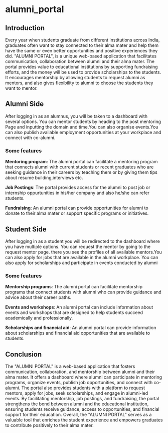 # alumni_portal

## Introduction
Every year when students graduate from different institutions across India, graduates often want to stay connected to their alma mater and help them have the same or even better opportunities and positive experiences they did. 
"ALUMNI PORTAL", is a unique web-based application that facilitates communication, collaboration between alumni and their alma mater. The portal provides value to educational institutions by supporting fundraising efforts, and the money will be used to provide scholarships to the students. It encourages mentorship by allowing students to request alumni as mentors, and also gives flexibility to alumni to choose the students they want to mentor.

## Alumni Side
After logging in as an alumnus, you will be taken to a dashboard with several options. You can mentor students by heading to the post mentoring Page and inputting the domain and time.You can also organise events.You can also publish available employment opportunities at your workplace and connect with co-alumni.
### Some features
**Mentoring program**: The alumni portal can facilitate a mentoring program that connects alumni with current students or recent graduates who are seeking guidance in their careers by teaching them or by giving them tips about resume  building,interviews etc.

**Job Postings**: The portal provides access for the alumni to post job or internship oppurtunities in  his/her company and also he/she can refer students.

**Fundraising**: An alumni portal can provide opportunities for alumni to donate to their alma mater or support specific programs or initiatives.

## Student Side
After logging in as a student you will be redirected to the dashboard where you have multiple options. You can request the mentor by going to the request mentor page. there you see the profiles of  all available mentors.You can also apply for jobs that are available in the alumni workplace. You can also apply for scholarships and participate in events conducted by alumni
### Some features
**Mentorship programs**: The alumni portal can facilitate mentorship programs that connect students with alumni who can provide guidance and advice about their career paths.

**Events and workshops**: An alumni portal can include information about events and workshops that are designed to help students succeed academically and professionally.

**Scholarships and financial aid**: An alumni portal can provide information about scholarships and financial aid opportunities that are available to students.

## Conclusion
The "ALUMNI PORTAL" is a web-based application that fosters communication, collaboration, and mentorship between alumni and their alma mater. It offers a dashboard where alumni can participate in mentoring programs, organize events, publish job opportunities, and connect with co-alumni. The portal also provides students with a platform to request mentors, apply for jobs, seek scholarships, and engage in alumni-led events. By facilitating mentorship, job postings, and fundraising, the portal strengthens the bond between alumni and the educational institution, ensuring students receive guidance, access to opportunities, and financial support for their education. Overall, the "ALUMNI PORTAL" serves as a valuable tool that enriches the student experience and empowers graduates to contribute positively to their alma mater.
